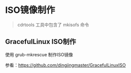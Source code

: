 # ISO镜像制作

> cdrtools 工具中包含了 mkisofs 命令

## GracefulLinux ISO制作
使用 grub-mkrescue 制作ISO镜像

参看：https://github.com/dingjingmaster/GracefulLinuxISO


